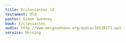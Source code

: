 ```yaml
---
title: Ecclesiastes 12
testament: Old
pastor: Simon Sweeney
book: Ecclesiastes
audio: http://www.mecgoodnews.org/audio/10120171.mp3
service: Morning
---
```

